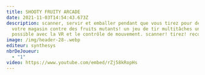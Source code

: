 ```yaml
---
title: SHOOTY FRUITY ARCADE
date: 2021-11-03T14:54:43.673Z
description: scanner, servir et emballer pendant que vous tirez pour défendre
  votre magasin contre des fruits mutants! un jeu de tir multitâches uniquement
  possible avec la VR et le contrôle de mouvement. scanner! tirez! recommencer!
image: /img/header-28-.webp
editeur: synthesys
nbrDeJoueur:
  - "1"
video: https://www.youtube.com/embed/rZj58kRopHs
---
```

